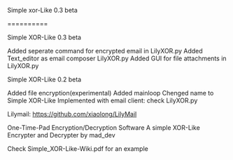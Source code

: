 Simple xor-Like 0.3 beta

==========

Simple XOR-Like 0.3 beta

Added seperate command for encrypted email in LilyXOR.py
Added Text_editor as email composer LilyXOR.py
Added GUI for file attachments in LilyXOR.py 


Simple XOR-Like 0.2 beta

Added file encryption(experimental)
Added mainloop 
Chenged name to Simple XOR-Like 
Implemented with email client: check LilyXOR.py

Lilymail: https://github.com/xiaolong/LilyMail

One-Time-Pad Encryption/Decryption Software
A simple XOR-Like Encrypter and Decrypter by mad_dev



Check Simple_XOR-Like-Wiki.pdf for an example
